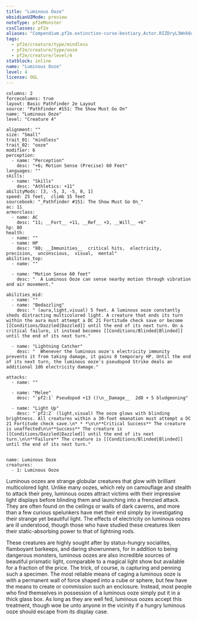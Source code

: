 ```yaml
---
title: "Luminous Ooze"
obsidianUIMode: preview
noteType: pf2eMonster
cssClasses: pf2e
aliases: "Compendium.pf2e.extinction-curse-bestiary.Actor.RIZDryL3Wnk6ucks" 
tags:
  - pf2e/creature/type/mindless
  - pf2e/creature/type/ooze
  - pf2e/creature/level/4
statblock: inline
name: "Luminous Ooze"
level: 4
license: OGL
---
```


```statblock
columns: 2
forcecolumns: true
layout: Basic Pathfinder 2e Layout
source: "Pathfinder #151: The Show Must Go On"
name: "Luminous Ooze"
level: "Creature 4"

alignment: ""
size: "Small"
trait_01: "mindless"
trait_02: "ooze"
modifier: 6
perception:
  - name: "Perception"
    desc: "+6; Motion Sense (Precise) 60 Feet"
languages: ""
skills:
  - name: "Skills"
    desc: "Athletics: +11"
abilityMods: [3, -5, 3, -5, 0, 1]
speed: 25 feet,  climb 15 feet
sourcebook: "_Pathfinder #151: The Show Must Go On_"
ac: 11
armorclass:
  - name: AC
    desc: "11; __Fort__ +11, __Ref__ +3, __Will__ +6"
hp: 80
health:
  - name: ""
  - name: HP
    desc: "80; __Immunities__  critical hits,  electricity,  precision,  unconscious,  visual,  mental"
abilities_top:
  - name: ""

  - name: "Motion Sense 60 feet"
    desc: "  A Luminous Ooze can sense nearby motion through vibration and air movement."

abilities_mid:
  - name: ""
  - name: "Bedazzling"
    desc: " (aura,light,visual) 5 feet. A luminous ooze constantly sheds distracting multicolored light. A creature that ends its turn within the aura must attempt a DC 21 Fortitude check save or become [[Conditions/Dazzled|Dazzled]] until the end of its next turn. On a critical failure, it instead becomes [[Conditions/Blinded|Blinded]] until the end of its next turn."

  - name: "Lightning Catcher"
    desc: "  Whenever the luminous ooze's electricity immunity prevents it from taking damage, it gains 8 temporary HP. Until the end of its next turn, the luminous ooze's pseudopod Strike deals an additional 1d6 electricity damage."

attacks:
  - name: ""

  - name: "Melee"
    desc: "`pf2:1` Pseudopod +13 ()\n__Damage__  2d8 + 5 bludgeoning"

  - name: "Light Up"
    desc: "`pf2:2` (light,visual) The ooze glows with blinding brightness. All creatures within a 30-foot emanation must attempt a DC 21 Fortitude check save.\n* * *\n\n**Critical Success** The creature is unaffected\n\n**Success** The creature is [[Conditions/Dazzled|Dazzled]] until the end of its next turn.\n\n**Failure** The creature is [[Conditions/Blinded|Blinded]] until the end of its next turn."
 
```

```encounter-table
name: Luminous Ooze
creatures:
  - 1: Luminous Ooze
```



Luminous oozes are strange globular creatures that glow with brilliant multicolored light. Unlike many oozes, which rely on camouflage and stealth to attack their prey, luminous oozes attract victims with their impressive light displays before blinding them and launching into a frenzied attack. They are often found on the ceilings or walls of dark caverns, and more than a few curious spelunkers have met their end simply by investigating their strange yet beautiful light. The effects of electricity on luminous oozes are ill understood, though those who have studied these creatures liken their static-absorbing power to that of lightning rods.

These creatures are highly sought after by status-hungry socialites, flamboyant barkeeps, and daring showrunners, for in addition to being dangerous monsters, luminous oozes are also incredible sources of beautiful prismatic light, comparable to a magical light show but available for a fraction of the price. The trick, of course, is capturing and penning such a specimen. The most reliable means of caging a luminous ooze is with a permanent wall of force shaped into a cube or sphere, but few have the means to create or commission such an enclosure. Instead, most people who find themselves in possession of a luminous ooze simply put it in a thick glass box. As long as they are well fed, luminous oozes accept this treatment, though woe be unto anyone in the vicinity if a hungry luminous ooze should escape from its display case.
